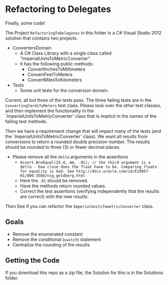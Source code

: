 # Refactoring to Delegates

Finally, some code!

The Project `RefactoringToDelegates` in this folder is a C# Visual Studio 2012 solution that contains two projects.

* ConvertersDomain
	* A C# Class Library with a single class called "ImperialUnitsToMetricConverter".
	* It has the following public methods:
		* ConvertInchesToMillimeters
		* ConvertFeetToMeters
		* ConvertMilesToKilometers
* Tests
	* Some unit tests for the conversion domain.

Current, all but three of the tests pass. The three failing tests are in the `ConvertingYardsToMeters` test class. Please look over the other test classes, and then implement the functionality in the `ImperialUnitsToMetricConverter' class that is implicit in the names of the failing test methods.

*Then* we have a requirement change that will impact many of the tests (and the `ImperialUnitsToMetricConverter' class). We want all results from conversions to return a rounded double precision number. The results should be rounded to three (3) or fewer decimal places.
* Please remove all the `delta` arguments in the assertions
	* `Assert.AreEqual(25.4, mm, .01); // the third argument is a delta - how close does the float have to be. Comparing floats for equality is bad. See http://docs.oracle.com/cd/E19957-01/806-3568/ncg_goldberg.html`
	* Here the `.01` should be removed.
	* Have the methods return rounded values.
	* Correct the test assertions (verifying independently that the results are correct) with the new results.


*Then* See if you can refactor the `ImperialUnitsTometricConverter` class.
## Goals
* Remove the enumerated constant
* Remove the conditional (`switch`) statement
* Centralize the rounding of the results

## Getting the Code
If you download this repo as a zip file, the Solution for this is in the Solutions folder.